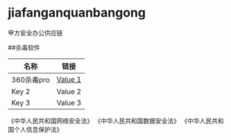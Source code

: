 # jiafanganquanbangong
甲方安全办公供应链

##杀毒软件

| 名称 | 链接 |
| --- | --- |
| 360杀毒pro | [Value 1](https://sd.360.cn/) |
| Key 2 | Value 2 |
| Key 3 | Value 3 |






《中华人民共和国网络安全法》
《中华人民共和国数据安全法》
《中华人民共和国个人信息保护法》
